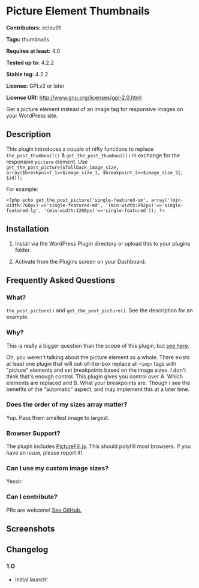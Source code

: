 # Picture Element Thumbnails #
**Contributors:** eclev91
  
**Tags:** thumbnails
  
**Requires at least:** 4.0
  
**Tested up to:** 4.2.2
  
**Stable tag:** 4.2.2
  
**License:** GPLv2 or later
  
**License URI:** http://www.gnu.org/licenses/gpl-2.0.html
  

Get a picture element instead of an image tag for responsive images on your WordPress site.

## Description ##

This plugin introduces a couple of nifty functions to replace `the_post_thumbnail()` & `get_the_post_thumbnail()` in exchange for the responsive `picture` element. Use `get_the_post_picture($fallback_image_size, array($breakpoint_1=>$image_size_1, $breakpoint_2=>$image_size_2[, $id]);`

For example:

```<?php echo get_the_post_picture('single-featured-sm', array('(min-width:768px)'=>'single-featured-md', '(min-width:992px)'=>'single-featured-lg', '(min-width:1200px)'=>'single-featured')); ?>```

## Installation ##

1. Install via the WordPress Plugin directory or upload this to your plugins folder.

2. Activate from the Plugins screen on your Dashboard.

## Frequently Asked Questions ##

### What? ###

`the_post_picture()` and `get_the_post_picture()`. See the description for an example.

### Why? ###

This is really a bigger question than the scope of this plugin, but [see here](http://code.tutsplus.com/tutorials/better-responsive-images-with-the-picture-element--net-36583).

Oh, you weren't talking about the picture element as a whole. There exists at least one plugin that will out-of-the-box replace all `<img>` tags with "picture" elements and set breakpoints based on the image sizes. I don't think that's enough control. This plugin gives you control over A. Which elements are replaced and B. What your breakpoints are. Though I see the benefits of the "automatic" aspect, and may implement this at a later time.

### Does the order of my sizes array matter? ###

Yup. Pass them smallest image to largest.

### Browser Support? ###

The plugin includes [PictureFill.js](http://scottjehl.github.io/picturefill/). This should polyfill most browsers. If you have an issue, please report it!

### Can I use my custom image sizes? ###

Yessir.

### Can I contribute? ###

PRs are welcome! [See GitHub.](https://github.com/ethanclevenger91/WordpressPictureElement)


## Screenshots ##


## Changelog ##

### 1.0 ###
* Initial launch!